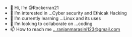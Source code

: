 - 👋 Hi, I’m @Rockerran21
- 👀 I’m interested in ...Cyber security and Ethicak Hacking
- 🌱 I’m currently learning ...Linux and its uses
- 💞️ I’m looking to collaborate on ...coding 
- 📫 How to reach me ...ranjanmarasini123@gmail.com

<!---
Rockerran21/Rockerran21 is a ✨ special ✨ repository because its `README.md` (this file) appears on your GitHub profile.
You can click the Preview link to take a look at your changes.
--->
